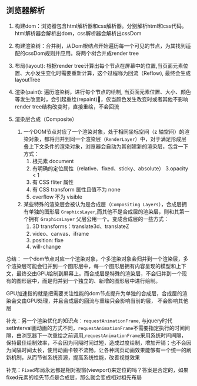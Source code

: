 ## 浏览器解析
1. 构建dom：浏览器包含html解析器和css解析器。分别解析html和css代码。html解析器会解析出dom，css解析器会解析出cssDom
2. 构建渲染树：合并树，从Dom根结点开始遍历每一个可见的节点，为其找到适配的cssDom规则并应用。将两个树合并成render tree 
3. 布局(layout): 根据render tree计算出每个节点在屏幕中的位置,当页面元素位置、大小发生变化时需要重新计算，这个过程称为回流（Reflow), 最终会生成layoutTree
4. 渲染(paint): 遍历渲染树，进行每个节点的绘制, 当页面元素位置、大小、颜色等发生改变时，会引起重绘(repaint)，仅当颜色发生改变时或者其他不影响render tree结构改变时，直接重绘，不会回流

5. 渲染层合成（Composite）
    1. 一个DOM节点对应了一个渲染对象，处于相同坐标空间（z 轴空间）的渲染对象，都将归并到同一个渲染层（`RenderLayer`）中，对于满足形成层叠上下文条件的渲染对象，浏览器会自动为其创建新的渲染层，包含一下方式：
        1. 根元素 document
        2. 有明确的定位属性（relative、fixed、sticky、absolute）
        3.opacity < 1
        4. 有 CSS fliter 属性
        1. 有 CSS transform 属性且值不为 none
        1. overflow 不为 visible
    1. 某些特殊的渲染层会被认为是合成层（`Compositing Layers`），合成层拥有单独的图形层 `GraphicsLayer`,而其他不是合成层的渲染层，则和其第一个拥有 `GraphicsLayer` 父层公用一个。变成合成层的一些方式：
        1. 3D transforms：translate3d、translateZ 
        1. video、canvas、iframe 
        1. position: fixe
        1. will-change

总结： 一个dom节点对应一个渲染对象，个多渲染对象会归并到一个渲染层，多个渲染层可能会归并到一个图形层中，每一个图形层拥有内容呈现的模型和上下文，最终交由GPU绘制到屏幕上。而合成层是特殊的渲染层，不会归并到一个现有的图形层中，而是归并到一个独立的、新增的图形层中进行绘制。

GPU加速指的就是把需要关注性能的dom节点提升为单独的合成层，合成层的渲染会交由GPU处理，并且合成层的回流与重绘只会影响当前的层， 不会影响其他层

补充：另一个渲染优化的知识点：`requestAnimationFrame`, 与jquery时代setInterval画动画的方式不同，`requestAnimationFrame`不需要指定执行的时间间隔，由浏览器下一次重绘之前调用,`requestAnimationFrame`采用系统时间间隔，保持最佳绘制效率，不会因为间隔时间过短，造成过度绘制，增加开销；也不会因为间隔时间太长，使用动画卡顿不流畅，让各种网页动画效果能够有一个统一的刷新机制，从而节省系统资源，提高系统性能，改善视觉效果

补充：`Fixed`布局永远都是相对视窗(viewport)来定位的吗？答案是否定的，如果fixed元素的祖先节点是合成层，那么就会变成相对祖先布局






